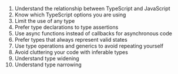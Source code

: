 1. Understand the relationship between TypeScript and JavaScript
2. Know which TypeScript options you are using
3. Limit the use of any type
4. Prefer type declarations to type assertions
5. Use async functions instead of callbacks for asynchronous code
6. Prefer types that always represent valid states
7. Use type operations and generics to avoid repeating yourself
8. Avoid cluttering your code with inferable types
9. Understand type widening
10. Understand type narrowing
